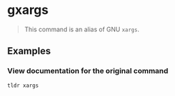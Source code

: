 # gxargs

> This command is an alias of GNU `xargs`.

## Examples

### View documentation for the original command

```bash
tldr xargs
```
